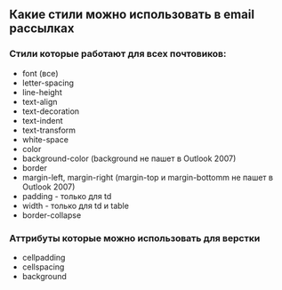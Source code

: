 ## Какие стили можно использовать в email рассылках
### Стили которые работают для всех почтовиков:
* font (все)
* letter-spacing
* line-height
* text-align
* text-decoration
* text-indent
* text-transform
* white-space
* color
* background-color (background не пашет в Outlook 2007)
* border
* margin-left, margin-right (margin-top и margin-bottomm не пашет в Outlook 2007)
* padding - только для td
* width - только для td и table
* border-collapse

### Аттрибуты которые можно использовать для верстки
* cellpadding
* cellspacing
* background
